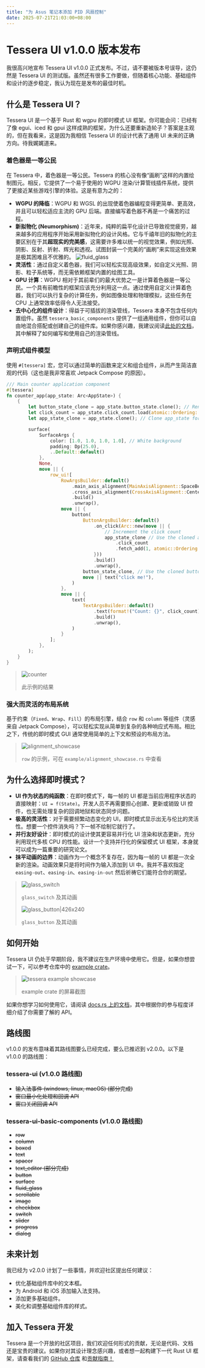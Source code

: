 ```yaml
---
title: "为 Asus 笔记本添加 PID 风扇控制"
date: 2025-07-21T21:03:00+08:00
---
```


# Tessera UI v1.0.0 版本发布

我很高兴地宣布 Tessera UI v1.0.0 正式发布。不过，请不要被版本号误导，这仍然是 Tessera UI 的测试版。虽然还有很多工作要做<!--more-->，但随着核心功能、基础组件和设计的逐步稳定，我认为现在是发布的最佳时机。

## 什么是 Tessera UI？

Tessera UI 是一个基于 Rust 和 wgpu 的即时模式 UI 框架。你可能会问：已经有了像 egui、iced 和 gpui 这样成熟的框架，为什么还要重新造轮子？答案是主观的，但在我看来，这是因为我相信 Tessera UI 的设计代表了通用 UI 未来的正确方向。待我娓娓道来。

### 着色器是一等公民

在 Tessera 中，着色器是一等公民。Tessera 的核心没有像“画刷”这样的内置绘制图元。相反，它提供了一个易于使用的 WGPU 渲染/计算管线插件系统，提供了更接近某些游戏引擎的体验。这是有意为之的：

- **WGPU 的降临**：WGPU 和 WGSL 的出现使着色器编程变得更简单、更高效，并且可以轻松适应主流的 GPU 后端。直接编写着色器不再是一个痛苦的过程。
- **新拟物化 (Neumorphism)**：近年来，纯粹的扁平化设计已导致视觉疲劳，越来越多的应用程序开始采用新拟物化的设计风格。它与千禧年旧的拟物化的主要区别在于其**超现实的完美感**，这需要许多难以统一的视觉效果，例如光照、阴影、反射、折射、辉光和透视。试图封装一个完美的“画刷”来实现这些效果是极其困难且不优雅的。
  ![fluid_glass](fluid_glass.png)
- **灵活性**：通过自定义着色器，我们可以轻松实现高级效果，如自定义光照、阴影、粒子系统等，而无需依赖框架内置的绘图工具。
- **GPU 计算**：WGPU 相对于其前辈们的最大优势之一是计算着色器是一等公民。一个具有前瞻性的框架应该充分利用这一点。通过使用自定义计算着色器，我们可以执行复杂的计算任务，例如图像处理和物理模拟，这些任务在 CPU 上通常效率低得令人无法接受。
- **去中心化的组件设计**：得益于可插拔的渲染管线，Tessera 本身不包含任何内置组件。虽然 `tessera_basic_components` 提供了一组通用组件，但你可以自由地混合搭配或创建自己的组件库。如果你感兴趣，我建议阅读[此处的文档](https://docs.rs/tessera-ui/latest/tessera_ui/#-advanced-users---custom-rendering-pipelines)，其中解释了如何编写和使用自己的渲染管线。

### 声明式组件模型

使用 `#[tessera]` 宏，您可以通过简单的函数来定义和组合组件，从而产生简洁直观的代码（这也是我非常喜欢 Jetpack Compose 的原因）。

```rust
/// Main counter application component
#[tessera]
fn counter_app(app_state: Arc<AppState>) {
    {
        let button_state_clone = app_state.button_state.clone(); // Renamed for clarity
        let click_count = app_state.click_count.load(atomic::Ordering::Relaxed);
        let app_state_clone = app_state.clone(); // Clone app_state for the button's on_click

        surface(
            SurfaceArgs {
                color: [1.0, 1.0, 1.0, 1.0], // White background
                padding: Dp(25.0),
                ..Default::default()
            },
            None,
            move || {
                row_ui![
                    RowArgsBuilder::default()
                        .main_axis_alignment(MainAxisAlignment::SpaceBetween)
                        .cross_axis_alignment(CrossAxisAlignment::Center)
                        .build()
                        .unwrap(),
                    move || {
                        button(
                            ButtonArgsBuilder::default()
                                .on_click(Arc::new(move || {
                                    // Increment the click count
                                    app_state_clone // Use the cloned app_state
                                        .click_count
                                        .fetch_add(1, atomic::Ordering::Relaxed);
                                }))
                                .build()
                                .unwrap(),
                            button_state_clone, // Use the cloned button_state
                            move || text("click me!"),
                        )
                    },
                    move || {
                        text(
                            TextArgsBuilder::default()
                                .text(format!("Count: {}", click_count))
                                .build()
                                .unwrap(),
                        )
                    }
                ];
            },
        );
    }
}
```

> ![counter](counter.gif)
>
> 此示例的结果

### 强大而灵活的布局系统

基于约束（`Fixed`、`Wrap`、`Fill`）的布局引擎，结合 `row` 和 `column` 等组件（灵感来自 Jetpack Compose），可以轻松实现从简单到复杂的各种响应式布局。相比之下，传统的即时模式 GUI 通常使用简单的上下文和预设的布局方法。

> ![alignment_showcase](alignment_showcase.png)
>
> `row` 的示例，可在 `example/alignment_showcase.rs` 中查看

## 为什么选择即时模式？

- **UI 作为状态的纯函数**：在即时模式下，每一帧的 UI 都是当前应用程序状态的直接映射：`UI = f(State)`。开发人员不再需要担心创建、更新或销毁 UI 控件，也无需处理复杂的回调地狱和状态同步问题。
- **极高的灵活性**：对于需要频繁动态变化的 UI，即时模式显示出无与伦比的灵活性。想要一个控件消失吗？下一帧不绘制它就行了。
- **并行友好设计**：即时模式的设计使其更容易并行化 UI 渲染和状态更新，充分利用现代多核 CPU 的性能。设计一个支持并行化的保留模式 UI 框架，本身就可以成为一篇重要的研究论文。
- **抹平动画的边界**：动画作为一个概念不复存在，因为每一帧的 UI 都是一次全新的渲染。动画效果只是将时间作为输入添加到 UI 中。我并不喜欢指定 `easing-out`、`easing-in`、`easing-in-out` 然后祈祷它们能符合你的期望。

> ![glass_switch](glass_switch.gif)
>
> `glass_switch` 及其动画
>
> ![glass_button|426x240](glass_button.gif)
>
> `glass_button` 及其动画

## 如何开始

Tessera UI 仍处于早期阶段，我不建议在生产环境中使用它。但是，如果你想尝试一下，可以参考仓库中的 [example crate](https://github.com/shadow3aaa/tessera/tree/main/example)。

> ![tessera example showcase](tessera_example_showcase.png)
>
> example crate 的屏幕截图

如果你想学习如何使用它，请阅读 [docs.rs 上的文档](https://docs.rs/tessera-ui/latest/tessera_ui)，其中根据你的参与程度详细介绍了你需要了解的 API。

## 路线图

v1.0.0 的发布意味着其路线图要么已经完成，要么已推迟到 v2.0.0。以下是 v1.0.0 的路线图：

### tessera-ui (v1.0.0 路线图)

- ~~输入法事件 (windows, linux, macOS) (部分完成)~~
- ~~窗口最小化处理和回调 API~~
- ~~窗口关闭回调 API~~

### tessera-ui-basic-components (v1.0.0 路线图)

- ~~row~~
- ~~column~~
- ~~boxed~~
- ~~text~~
- ~~spacer~~
- ~~text_editor (部分完成)~~
- ~~button~~
- ~~surface~~
- ~~fluid_glass~~
- ~~scrollable~~
- ~~image~~
- ~~checkbox~~
- ~~switch~~
- ~~slider~~
- ~~progress~~
- ~~dialog~~

## 未来计划

我已经为 v2.0.0 计划了一些事情，并欢迎社区提出任何建议：

- 优化基础组件库中的文本框。
- 为 Android 和 iOS 添加输入法支持。
- 添加更多基础组件。
- 美化和调整基础组件库的样式。

## 加入 Tessera 开发

Tessera 是一个开放的社区项目，我们欢迎任何形式的贡献，无论是代码、文档还是宝贵的建议。如果你对其设计理念感兴趣，或者想一起构建下一代 Rust UI 框架，请查看我们的 [GitHub 仓库](https://github.com/shadow3aaa/tessera) 和[贡献指南！](https://github.com/shadow3aaa/tessera/blob/main/CONTRIBUTING.md)
